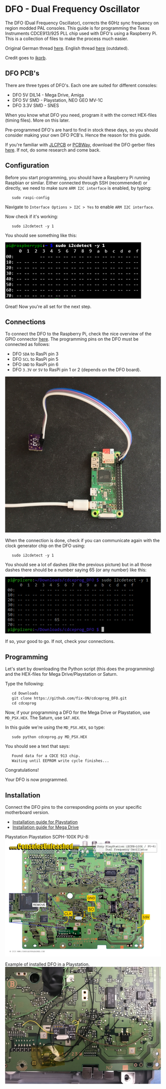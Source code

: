# DFO - Dual Frequency Oscillator
The DFO (Dual Frequency Oscillator), corrects the 60Hz sync frequency on region modded PAL consoles. This guide is for programming the Texas Instruments CDCE913/925 PLL chip used with DFO's using a Raspberry Pi. This is a collection of files to make the process much easier.

Original German thread [here](https://circuit-board.de/forum/index.php/Thread/18016-DFO-Dual-Frequency-Oscillator/). English thread [here](https://nfggames.com/forum2/index.php?topic=5744.0) (outdated).

Credit goes to [ikorb](https://github.com/ikorb/cdceprog).

## DFO PCB's

There are three types of DFO's. Each one are suited for different consoles:

* DFO 5V DIL14 - Mega Drive, Amiga
* DFO 5V SMD - Playstation, NEO GEO MV-1C
* DFO 3.3V SMD - SNES

When you know what DFO you need, program it with the correct HEX-files (timing files). More on this later. 

Pre-programmed DFO's are hard to find in stock these days, so you should consider making your own DFO PCB's. Hence the reason for this guide. 

If you're familiar with [JLCPCB](https://jlcpcb.com/) or [PCBWay](https://pcbway.com/), download the DFO gerber files [here](https://github.com/modda-se/wiki/tree/main/Multiple/Dual%20Frequency%20Oscillator/images).
If not, do some research and come back. 

## Configuration

Before you start programming, you should have a Raspberry Pi running Raspbian or similar. Either connected through SSH (recommended) or directly, we need to make sure `ARM I2C interface` is enabled, by typing:

       sudo raspi-config

Navigate to `Interface Options > I2C > Yes` to enable `ARM I2C interface`.

Now check if it's working:
       
       sudo i2cdetect -y 1

You should see something like this:

![i2c_detect](images/i2c_check.png)

Great! Now you're all set for the next step.

## Connections

To connect the DFO to the Raspberry Pi, check the nice overview of the
GPIO connector [here](http://pi.gadgetoid.com/pinout). The programming pins on the DFO must be connected as follows:

* DFO `SDA` to RasPi pin 3
* DFO `SCL` to RasPi pin 5
* DFO `GND` to RasPi pin 6
* DFO `3.3V` or `5V` to RasPi pin 1 or 2 (depends on the DFO board).

![example](images/dfo_rpi.jpg)

When the connection is done, check if you can communicate again with the clock generator chip on the DFO using:

       sudo i2cdetect -y 1

You should see a lot of dashes (like the previous picture) but in all those dashes there should be a number saying 65 (or any number) like this:

![i2detect](images/i2cdetect.png).

If so, your good to go. If not, check your connections.

## Programming

Let's start by downloading the Python script (this does the programming) and the HEX-files for Mega Drive/Playstation or Saturn.

Type the following:

       cd Downloads
       git clone https://github.com/fix-ON/cdceprog_DFO.git
       cd cdceprog
       
Now, if your programming a DFO for the Mega Drive or Playstation, use `MD_PSX.HEX`. The Saturn, use `SAT.HEX`.


In this guide we're using the `MD_PSX.HEX`, so type:

       sudo python cdceprog.py MD_PSX.HEX 
       
You should see a text that says: 

       Found data for a CDCE 913 chip.
       Waiting until EEPROM write cycle finishes...
       
Congratulations!

Your DFO is now programmed.

## Installation

Connect the DFO pins to the corresponding points on your specific motherboard version.

- [Installation guide for Playstation](https://www.consolesunleashed.com/guides/sony-playstation-dual-frequency-oscillator-install-guide/)
- [Installation guide for Mega Drive](https://www.consolesunleashed.com/guides/sony-playstation-dual-frequency-oscillator-install-guide/)

Playstation Playstation SCPH-100X PU-8:
![Playstation SCPH-100X PU-8 version](images/playstation-dfo-scph-100x-pu-8-3.5V.jpg)  

Example of installed DFO in a Playstation.
![example](images/example.JPG)
